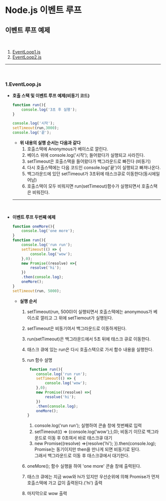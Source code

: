 # Node.js 이벤트 루프

## 이벤트 루프 예제 

</br>

1. [EventLoop1.js](#1.eventloop.js)
2. [EventLoop2.js](#2.eventloop.js)

---

</br>

### 1.EventLoop.js

- **호출 스택 및 이벤트 루프 예제(비동기 코드)**

    ```jsx
    function run(){
        console.log('3초 후 실행');
    }

    console.log('시작');
    setTimeout(run,3000);
    console.log('끝');
    ```

    - **위 내용의 실행 순서는 다음과 같다**
        1. 호출스택에 Anonymous가 베이스로 깔린다.
        2. 베이스 위에 console.log('시작'); 들어왔다가 실행되고 사라진다.
        3. setTimeout은 호출스택을 들어왔다가 백그라운드로 빠진다 (비동기)
        4. 다시 호출스택에는 다음 코드인 console.log('끝')이 실행되고 빠져나온다.
        5. 백그라운드에 있던 setTimeout가 3초뒤에 태스크큐로 이동한다(동시에일어남)
        6. 호출스택이 모두 비워지면  run(setTimeout)함수가 실행되면서 호출스택은 비워진다.
    ---
</br>

- **이벤트 루프 두번째 예제**

    ```jsx
    function oneMore(){
        console.log('one more');
    }
    function run(){
        console.log('run run');
        setTimeout(() => {
            console.log('wow');
        },0);
        new Promise((resolve) =>{
            resolve('hi');
        })
        .then(console.log);
        oneMore();
    }
    setTimeout(run, 5000);
    ```

    - **실행 순서**
        1. setTimeout(run, 5000)이 실행되면서 호출스택에는 anonymous가 베이스로 깔리고 그 위에 setTiemout가 실행된다.
        2. setTimeout은 비동기여서 백그라운드로 이동하게된다.
        3. run(setTimeout)은 백그라운드에서 5초 뒤에 태스크 큐로 이동한다.
        4. 태스크 큐에 있는 run은 다시 호출스택으로 가서 함수 내용을 실행한다.
        5. run 함수 설명

            ```jsx
             function run(){
                console.log('run run');
                setTimeout(() => {
                    console.log('wow');
                },0);
                new Promise((resolve) =>{
                    resolve('hi');
                })
                .then(console.log);
                oneMore();
            }
            ```

            1. console.log('run run'); 실행하여 콘솔 창에 첫번째로 입력
            2. setTimeout(() => {console.log('wow');},0); 비동기 이므로 백그라운드로 이동 후 0초여서 바로 태스크큐 대기
            3. new Promise((resolve) =>{resolve('hi'); }).then(console.log); Promise는 동기이지만 then을 만나게 되면 비동기로 된다.      
            그래서 백그라운드로 이동 후 태스크큐에서 대기한다.

        6. oneMore(); 함수 실행을 하여 'one more' 콘솔 창에 출력된다.
        7. 태스크 큐에는 지금 wow와 hi가 있지만 우선순위에 의해 Promise가 먼저 호출스택에 가고 값이 출력된다.('hi') 출력
        8. 마지막으로 wow 출력